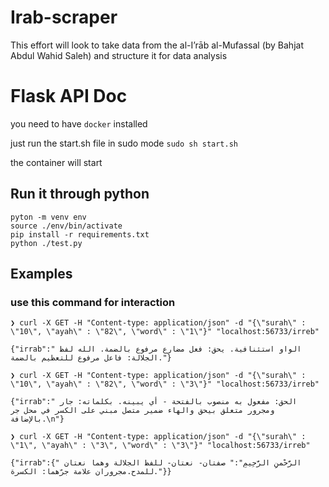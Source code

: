 # Irab-scraper
This effort will look to take data from the al-I’rāb al-Mufassal (by Bahjat Abdul Wahid Saleh) and structure it for data analysis


# Flask API Doc
you need to have `docker` installed

just run the start.sh file in sudo mode
```sudo sh start.sh```

the container will start

## Run it through python
```shell
pyton -m venv env 
source ./env/bin/activate
pip install -r requirements.txt
python ./test.py
```

## Examples
### use this command for interaction
```
❯ curl -X GET -H "Content-type: application/json" -d "{\"surah\" : \"10\", \"ayah\" : \"82\", \"word\" : \"1\"}" "localhost:56733/irreb"

{"irrab":" الواو استئنافية. يحق: فعل مضارع مرفوع بالضمة. الله لفظ الجلالة: فاعل مرفوع للتعظيم بالضمة."}
```

```
❯ curl -X GET -H "Content-type: application/json" -d "{\"surah\" : \"10\", \"ayah\" : \"82\", \"word\" : \"3\"}" "localhost:56733/irreb"

{"irrab":" الحق: مفعول به منصوب بالفتحة - أي يبينه. بكلماته: جار ومجرور متعلق بيحق والهاء ضمير متصل مبني على الكسر في محل جر بالإضافة.\n"}
```

```
❯ curl -X GET -H "Content-type: application/json" -d "{\"surah\" : \"1\", \"ayah\" : \"3\", \"word\" : \"3\"}" "localhost:56733/irreb"

{"irrab":{" الرَّحْمنِ الرَّحِيمِ":" صفتان- نعتان- للفظ الجلالة وهما نعتان للمدح.مجروران علامة جرّهما: الكسرة."}}
```